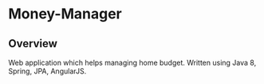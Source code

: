 # Money-Manager

## Overview

Web application which helps managing home budget. Written using Java 8, Spring, JPA, AngularJS.
